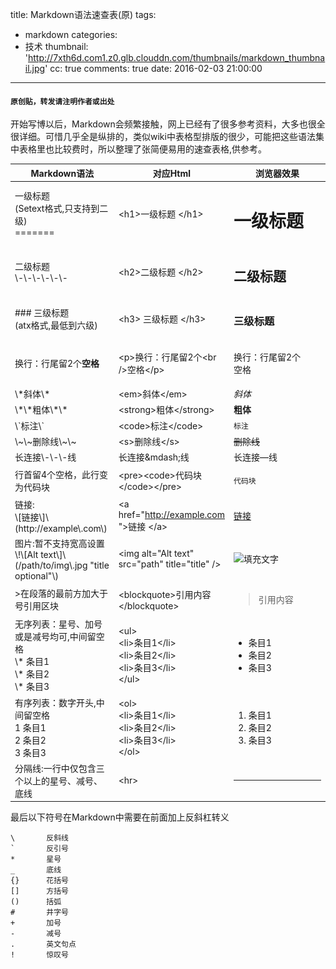 title: Markdown语法速查表(原)
tags:
  - markdown
categories:
  - 技术
thumbnail: 'http://7xth6d.com1.z0.glb.clouddn.com/thumbnails/markdown_thumbnail.jpg'
cc: true
comments: true
date: 2016-02-03 21:00:00

---
#### **`原创贴，转发请注明作者或出处`**

开始写博以后，Markdown会频繁接触，网上已经有了很多参考资料，大多也很全很详细。可惜几乎全是纵排的，类似wiki中表格型排版的很少，可能把这些语法集中表格里也比较费时，所以整理了张简便易用的速查表格,供参考。

<!-- more --><!-- indicate-the-source -->

<table class="table table-condensed table-bordered table-hover table-valign-middle" style="font-size: 14px"><thead><tr class="success"><th width="33%">Markdown语法</th><th width="33%">对应Html</th><th width="33%">浏览器效果</th></tr></thead><tbody><tr><td><div>一级标题<br/>(Setext格式,只支持到二级)</div><div>=======</div></td><td><span>&lt;h1&gt;</span>一级标题 <span>&lt;/h1&gt;</span></td><td><h1>一级标题</h1></td></tr><tr><td><div>二级标题</div><div>\-\-\-\-\-\-</div></td><td><span>&lt;h2&gt;</span>二级标题 <span>&lt;/h2&gt;</span></td><td><h2>二级标题</h2></td></tr><tr><td><div>### 三级标题<br/>(atx格式,最低到六级)</div></td><td><span>&lt;h3&gt;</span> 三级标题 <span>&lt;/h3&gt;</span></td><td><h3>三级标题</h3></td></tr><tr><td><div>    换行：行尾留2个<strong>空格</strong><div></div></div></td><td>&lt;p&gt;换行：行尾留2个&lt;br /&gt;空格&lt;/p&gt;</td><td><p>    换行：行尾留2个<br>空格<br></p></td></tr><tr><td><div>\*斜体\*</div></td><td>&lt;em&gt;斜体&lt;/em&gt;</td><td><em>斜体</em></td></tr><tr><td><div>\*\*粗体\*\*</div></td><td>&lt;strong&gt;粗体&lt;/strong&gt;</td><td><strong>粗体</strong></td></tr><tr><td><div>\`标注\`</div></td><td>&lt;code&gt;标注&lt;/code&gt;</td><td><code>标注</code></td></tr><tr><td><div>\~\~删除线\~\~</div></td><td>&lt;s&gt;删除线&lt;/s&gt;</td><td><s>删除线</s></td></tr><tr><td><div>长连接\-\-\-线</div></td><td>长连接&amp;mdash;线</td><td>长连接&mdash;线</td></tr><tr><td><div>行首留4个空格，此行变为代码块</div></td><td>&lt;pre&gt;&lt;code&gt;代码块&lt;/code&gt;&lt;/pre&gt;</td><td><pre><code>代码块</code></pre></td></tr><tr><td><div>链接:</div><div>\[链接\]\(http://example\.com\)</div></td><td>&lt;a href=&quot;<a href="http://example.com" target="_blank" rel="external">http://example.com</a>  &quot;&gt;链接 &lt;/a&gt;</td><td><a href="http://example.com" target="_blank" rel="external">链接</a></td></tr><tr><td><div>图片:暂不支持宽高设置</div><div>\!\[Alt text\]\(/path/to/img\.jpg "title optional"\) </div></td><td>&lt;img alt=&quot;Alt text&quot; src=&quot;path&quot; title=&quot;title&quot; /&gt;</td><td><img alt="填充文字" src="http://7xth6d.com1.z0.glb.clouddn.com/banners/markdown.jpg" title="title"></td></tr><tr><td><div>&gt;在段落的最前方加大于号引用区块</div></td><td>&lt;blockquote&gt;引用内容&lt;/blockquote&gt;</td><td><blockquote>引用内容</blockquote></td></tr><tr><td><div>无序列表：星号、加号或是减号均可,中间留空格</div><div>\* 条目1</div><div>\* 条目2</div><div>\* 条目3</div></td><td><div>&lt;ul&gt;</div><div>&lt;li&gt;条目1&lt;/li&gt;</div><div>&lt;li&gt;条目2&lt;/li&gt;</div><div>&lt;li&gt;条目3&lt;/li&gt;</div><div>&lt;/ul&gt;</div></td><td><ul><li>条目1</li><li>条目2</li><li>条目3</li></ul></td></tr><tr><td><div>有序列表：数字开头,中间留空格</div><div>1 条目1</div><div>2 条目2</div><div>3 条目3</div></td><td><div>&lt;ol&gt;</div><div>&lt;li&gt;条目1&lt;/li&gt;</div><div>&lt;li&gt;条目2&lt;/li&gt;</div><div>&lt;li&gt;条目3&lt;/li&gt;</div><div>&lt;/ol&gt;</div></td><td><ol><li>条目1</li><li>条目2</li><li>条目3</li></ol></td></tr><tr><td><div>分隔线:一行中仅包含三个以上的星号、减号、底线</div></td><td>&lt;hr&gt;</td><td><hr></td></tr></tbody></table>
<p>最后以下符号在Markdown中需要在前面加上反斜杠转义</p>
<pre><code>\       反斜线
`       反引号
*       星号
_       底线
{}      花括号
[]      方括号
()      括弧
#       井字号
+       加号
-       减号
.       英文句点
!       惊叹号
</code></pre>